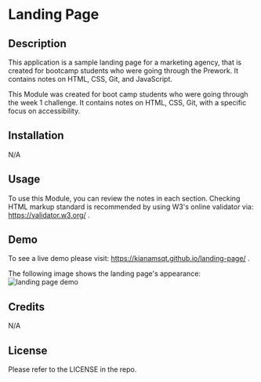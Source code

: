 # Landing Page

## Description

This application is a sample landing page for a marketing agency, that is created for bootcamp students who were going through the Prework. It contains notes on HTML, CSS, Git, and JavaScript.

This Module was created for boot camp students who were going through the week 1 challenge. It contains notes on HTML, CSS, Git, with a specific focus on accessibility.

## Installation

N/A

## Usage

To use this Module, you can review the notes in each section. Checking HTML markup standard is recommended by using W3's online validator via: https://validator.w3.org/ .

## Demo

To see a live demo please visit: https://kianamsqt.github.io/landing-page/ .

The following image shows the landing page's appearance:
![landing page demo](./assets/images/landing-page.png)




## Credits

N/A

## License

Please refer to the LICENSE in the repo.